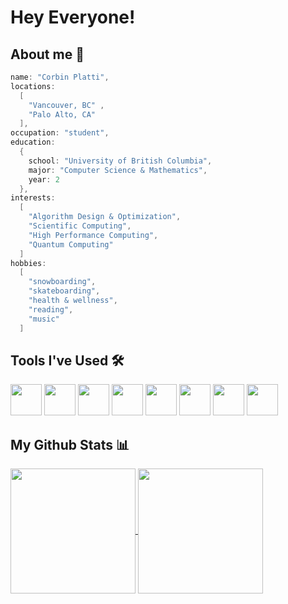 <link rel="stylesheet" type='text/css' href="https://cdn.jsdelivr.net/gh/devicons/devicon@latest/devicon.min.css" />

# Hey Everyone!

## About me 🧍

```java
name: "Corbin Platti",
locations:
  [
    "Vancouver, BC" ,
    "Palo Alto, CA"
  ],
occupation: "student",
education:
  {
    school: "University of British Columbia",
    major: "Computer Science & Mathematics",
    year: 2
  },
interests:
  [
    "Algorithm Design & Optimization",
    "Scientific Computing",
    "High Performance Computing",
    "Quantum Computing"
  ]
hobbies:
  [
    "snowboarding",
    "skateboarding",
    "health & wellness",
    "reading",
    "music"
  ]


```
## Tools I've Used 🛠️
<!--- <a href="https://cdn.jsdelivr.net/gh/devicons/devicon@latest/devicon.min.css"> !-->
<div>
  <img src="https://cdn.jsdelivr.net/gh/devicons/devicon@latest/icons/javascript/javascript-original.svg" height="50px" width="50px"/>
  <img src="https://cdn.jsdelivr.net/gh/devicons/devicon@latest/icons/java/java-original-wordmark.svg" height="50px" width="50px"/>
  <img src="https://cdn.jsdelivr.net/gh/devicons/devicon@latest/icons/cplusplus/cplusplus-original.svg" height="50px" width="50px"/>
  <img src="https://cdn.jsdelivr.net/gh/devicons/devicon@latest/icons/python/python-original-wordmark.svg" height="50px" width="50px"/>
  <img src="https://cdn.jsdelivr.net/gh/devicons/devicon@latest/icons/npm/npm-original-wordmark.svg" height="50px" width="50px"/>
  <img src="https://cdn.jsdelivr.net/gh/devicons/devicon@latest/icons/vim/vim-original.svg" height="50px" width="50px"/>
  <img src="https://cdn.jsdelivr.net/gh/devicons/devicon@latest/icons/vscode/vscode-original.svg" height="50px" width="50px"/>
  <img src="https://cdn.jsdelivr.net/gh/devicons/devicon@latest/icons/figma/figma-original.svg" height="50px" width="50px"/>
</div>


## My Github Stats 📊

<a href="https://github.com/anuraghazra/github-readme-stats">
  <img height=200 align="center" src="https://github-readme-stats.vercel.app/api?username=csplatti&theme=onedark" />
</a>
<a href="https://github.com/anuraghazra/convoychat">
  <img height=200 align="center" src="https://github-readme-stats.vercel.app/api/top-langs?username=csplatti&layout=compact&langs_count=8&card_width=320&theme=onedark" />
</a>

<!--
**csplatti/csplatti** is a ✨ _special_ ✨ repository because its `README.md` (this file) appears on your GitHub profile.

Here are some ideas to get you started:

- 🔭 I’m currently working on ...
- 🌱 I’m currently learning ...
- 👯 I’m looking to collaborate on ...
- 🤔 I’m looking for help with ...
- 💬 Ask me about ...
- 📫 How to reach me: ...
- 😄 Pronouns: ...
- ⚡ Fun fact: ...
-->
